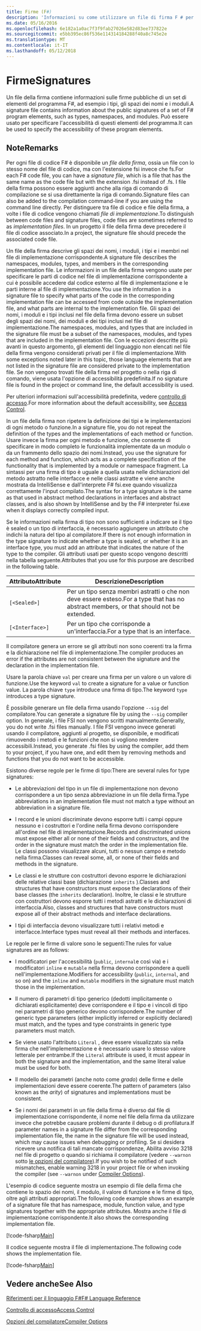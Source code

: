 ```yaml
---
title: Firme (F#)
description: 'Informazioni su come utilizzare un file di firma F # per contenere le informazioni sulle firme pubbliche di un set di F # elementi di programma, ad esempio moduli, tipi e spazi dei nomi.'
ms.date: 05/16/2016
ms.openlocfilehash: 6e182a1a0ac7f3f9fab27026e582d83ee737822e
ms.sourcegitcommit: e5bb395ec86f536e114314184288f40a8c745e2e
ms.translationtype: MT
ms.contentlocale: it-IT
ms.lasthandoff: 05/12/2018
---
```

# <a name="signatures"></a><span data-ttu-id="99865-103">Firme</span><span class="sxs-lookup"><span data-stu-id="99865-103">Signatures</span></span>

<span data-ttu-id="99865-104">Un file della firma contiene informazioni sulle firme pubbliche di un set di elementi del programma F#, ad esempio i tipi, gli spazi dei nomi e i moduli.</span><span class="sxs-lookup"><span data-stu-id="99865-104">A signature file contains information about the public signatures of a set of F# program elements, such as types, namespaces, and modules.</span></span> <span data-ttu-id="99865-105">Può essere usato per specificare l'accessibilità di questi elementi del programma.</span><span class="sxs-lookup"><span data-stu-id="99865-105">It can be used to specify the accessibility of these program elements.</span></span>


## <a name="remarks"></a><span data-ttu-id="99865-106">Note</span><span class="sxs-lookup"><span data-stu-id="99865-106">Remarks</span></span>
<span data-ttu-id="99865-107">Per ogni file di codice F# è disponibile un *file della firma*, ossia un file con lo stesso nome del file di codice, ma con l'estensione fsi invece che fs.</span><span class="sxs-lookup"><span data-stu-id="99865-107">For each F# code file, you can have a *signature file*, which is a file that has the same name as the code file but with the extension .fsi instead of .fs.</span></span> <span data-ttu-id="99865-108">I file della firma possono essere aggiunti anche alla riga di comando di compilazione se si usa direttamente la riga di comando.</span><span class="sxs-lookup"><span data-stu-id="99865-108">Signature files can also be added to the compilation command-line if you are using the command line directly.</span></span> <span data-ttu-id="99865-109">Per distinguere tra file di codice e file della firma, a volte i file di codice vengono chiamati *file di implementazione*.</span><span class="sxs-lookup"><span data-stu-id="99865-109">To distinguish between code files and signature files, code files are sometimes referred to as *implementation files*.</span></span> <span data-ttu-id="99865-110">In un progetto il file della firma deve precedere il file di codice associato.</span><span class="sxs-lookup"><span data-stu-id="99865-110">In a project, the signature file should precede the associated code file.</span></span>

<span data-ttu-id="99865-111">Un file della firma descrive gli spazi dei nomi, i moduli, i tipi e i membri nel file di implementazione corrispondente.</span><span class="sxs-lookup"><span data-stu-id="99865-111">A signature file describes the namespaces, modules, types, and members in the corresponding implementation file.</span></span> <span data-ttu-id="99865-112">Le informazioni in un file della firma vengono usate per specificare le parti di codice nel file di implementazione corrispondente a cui è possibile accedere dal codice esterno al file di implementazione e le parti interne al file di implementazione.</span><span class="sxs-lookup"><span data-stu-id="99865-112">You use the information in a signature file to specify what parts of the code in the corresponding implementation file can be accessed from code outside the implementation file, and what parts are internal to the implementation file.</span></span> <span data-ttu-id="99865-113">Gli spazi dei nomi, i moduli e i tipi inclusi nel file della firma devono essere un subset degli spazi dei nomi, dei moduli e dei tipi inclusi nel file di implementazione.</span><span class="sxs-lookup"><span data-stu-id="99865-113">The namespaces, modules, and types that are included in the signature file must be a subset of the namespaces, modules, and types that are included in the implementation file.</span></span> <span data-ttu-id="99865-114">Con le eccezioni descritte più avanti in questo argomento, gli elementi del linguaggio non elencati nel file della firma vengono considerati privati per il file di implementazione.</span><span class="sxs-lookup"><span data-stu-id="99865-114">With some exceptions noted later in this topic, those language elements that are not listed in the signature file are considered private to the implementation file.</span></span> <span data-ttu-id="99865-115">Se non vengono trovati file della firma nel progetto o nella riga di comando, viene usata l'opzione di accessibilità predefinita.</span><span class="sxs-lookup"><span data-stu-id="99865-115">If no signature file is found in the project or command line, the default accessibility is used.</span></span>

<span data-ttu-id="99865-116">Per ulteriori informazioni sull'accessibilità predefinita, vedere [controllo di accesso](access-control.md).</span><span class="sxs-lookup"><span data-stu-id="99865-116">For more information about the default accessibility, see [Access Control](access-control.md).</span></span>

<span data-ttu-id="99865-117">In un file della firma non ripetere la definizione dei tipi e le implementazioni di ogni metodo o funzione.</span><span class="sxs-lookup"><span data-stu-id="99865-117">In a signature file, you do not repeat the definition of the types and the implementations of each method or function.</span></span> <span data-ttu-id="99865-118">Usare invece la firma per ogni metodo e funzione, che consente di specificare in modo completo le funzionalità implementate da un modulo o da un frammento dello spazio dei nomi.</span><span class="sxs-lookup"><span data-stu-id="99865-118">Instead, you use the signature for each method and function, which acts as a complete specification of the functionality that is implemented by a module or namespace fragment.</span></span> <span data-ttu-id="99865-119">La sintassi per una firma di tipo è uguale a quella usata nelle dichiarazioni del metodo astratto nelle interfacce e nelle classi astratte e viene anche mostrata da IntelliSense e dall'interprete F# fsi.exe quando visualizza correttamente l'input compilato.</span><span class="sxs-lookup"><span data-stu-id="99865-119">The syntax for a type signature is the same as that used in abstract method declarations in interfaces and abstract classes, and is also shown by IntelliSense and by the F# interpreter fsi.exe when it displays correctly compiled input.</span></span>

<span data-ttu-id="99865-120">Se le informazioni nella firma di tipo non sono sufficienti a indicare se il tipo è sealed o un tipo di interfaccia, è necessario aggiungere un attributo che indichi la natura del tipo al compilatore.</span><span class="sxs-lookup"><span data-stu-id="99865-120">If there is not enough information in the type signature to indicate whether a type is sealed, or whether it is an interface type, you must add an attribute that indicates the nature of the type to the compiler.</span></span> <span data-ttu-id="99865-121">Gli attributi usati per questo scopo vengono descritti nella tabella seguente.</span><span class="sxs-lookup"><span data-stu-id="99865-121">Attributes that you use for this purpose are described in the following table.</span></span>



|<span data-ttu-id="99865-122">Attributo</span><span class="sxs-lookup"><span data-stu-id="99865-122">Attribute</span></span>|<span data-ttu-id="99865-123">Descrizione</span><span class="sxs-lookup"><span data-stu-id="99865-123">Description</span></span>|
|---------|-----------|
|`[<Sealed>]`|<span data-ttu-id="99865-124">Per un tipo senza membri astratti o che non deve essere esteso.</span><span class="sxs-lookup"><span data-stu-id="99865-124">For a type that has no abstract members, or that should not be extended.</span></span>|
|`[<Interface>]`|<span data-ttu-id="99865-125">Per un tipo che corrisponde a un'interfaccia.</span><span class="sxs-lookup"><span data-stu-id="99865-125">For a type that is an interface.</span></span>|
<span data-ttu-id="99865-126">Il compilatore genera un errore se gli attributi non sono coerenti tra la firma e la dichiarazione nel file di implementazione.</span><span class="sxs-lookup"><span data-stu-id="99865-126">The compiler produces an error if the attributes are not consistent between the signature and the declaration in the implementation file.</span></span>

<span data-ttu-id="99865-127">Usare la parola chiave `val` per creare una firma per un valore o un valore di funzione.</span><span class="sxs-lookup"><span data-stu-id="99865-127">Use the keyword `val` to create a signature for a value or function value.</span></span> <span data-ttu-id="99865-128">La parola chiave `type` introduce una firma di tipo.</span><span class="sxs-lookup"><span data-stu-id="99865-128">The keyword `type` introduces a type signature.</span></span>

<span data-ttu-id="99865-129">È possibile generare un file della firma usando l'opzione `--sig` del compilatore.</span><span class="sxs-lookup"><span data-stu-id="99865-129">You can generate a signature file by using the `--sig` compiler option.</span></span> <span data-ttu-id="99865-130">In generale, i file FSI non vengono scritti manualmente.</span><span class="sxs-lookup"><span data-stu-id="99865-130">Generally, you do not write .fsi files manually.</span></span> <span data-ttu-id="99865-131">I file FSI vengono invece generati usando il compilatore, aggiunti al progetto, se disponibile, e modificati rimuovendo i metodi e le funzioni che non si vogliono rendere accessibili.</span><span class="sxs-lookup"><span data-stu-id="99865-131">Instead, you generate .fsi files by using the compiler, add them to your project, if you have one, and edit them by removing methods and functions that you do not want to be accessible.</span></span>

<span data-ttu-id="99865-132">Esistono diverse regole per le firme di tipo:</span><span class="sxs-lookup"><span data-stu-id="99865-132">There are several rules for type signatures:</span></span>


- <span data-ttu-id="99865-133">Le abbreviazioni del tipo in un file di implementazione non devono corrispondere a un tipo senza abbreviazione in un file della firma.</span><span class="sxs-lookup"><span data-stu-id="99865-133">Type abbreviations in an implementation file must not match a type without an abbreviation in a signature file.</span></span>


- <span data-ttu-id="99865-134">I record e le unioni discriminate devono esporre tutti i campi oppure nessuno e i costruttori e l'ordine nella firma devono corrispondere all'ordine nel file di implementazione.</span><span class="sxs-lookup"><span data-stu-id="99865-134">Records and discriminated unions must expose either all or none of their fields and constructors, and the order in the signature must match the order in the implementation file.</span></span> <span data-ttu-id="99865-135">Le classi possono visualizzare alcuni, tutti o nessun campo e metodo nella firma.</span><span class="sxs-lookup"><span data-stu-id="99865-135">Classes can reveal some, all, or none of their fields and methods in the signature.</span></span>


- <span data-ttu-id="99865-136">Le classi e le strutture con costruttori devono esporre le dichiarazioni delle relative classi base (dichiarazione `inherits` ).</span><span class="sxs-lookup"><span data-stu-id="99865-136">Classes and structures that have constructors must expose the declarations of their base classes (the `inherits` declaration).</span></span> <span data-ttu-id="99865-137">Inoltre, le classi e le strutture con costruttori devono esporre tutti i metodi astratti e le dichiarazioni di interfaccia.</span><span class="sxs-lookup"><span data-stu-id="99865-137">Also, classes and structures that have constructors must expose all of their abstract methods and interface declarations.</span></span>


- <span data-ttu-id="99865-138">I tipi di interfaccia devono visualizzare tutti i relativi metodi e interfacce.</span><span class="sxs-lookup"><span data-stu-id="99865-138">Interface types must reveal all their methods and interfaces.</span></span>


<span data-ttu-id="99865-139">Le regole per le firme di valore sono le seguenti:</span><span class="sxs-lookup"><span data-stu-id="99865-139">The rules for value signatures are as follows:</span></span>


- <span data-ttu-id="99865-140">I modificatori per l'accessibilità (`public`, `internal`e così via) e i modificatori `inline` e `mutable` nella firma devono corrispondere a quelli nell'implementazione.</span><span class="sxs-lookup"><span data-stu-id="99865-140">Modifiers for accessibility (`public`, `internal`, and so on) and the `inline` and `mutable` modifiers in the signature must match those in the implementation.</span></span>


- <span data-ttu-id="99865-141">Il numero di parametri di tipo generico (dedotti implicitamente o dichiarati esplicitamente) deve corrispondere e il tipo e i vincoli di tipo nei parametri di tipo generico devono corrispondere.</span><span class="sxs-lookup"><span data-stu-id="99865-141">The number of generic type parameters (either implicitly inferred or explicitly declared) must match, and the types and type constraints in generic type parameters must match.</span></span>


- <span data-ttu-id="99865-142">Se viene usato l'attributo `Literal` , deve essere visualizzato sia nella firma che nell'implementazione e è necessario usare lo stesso valore letterale per entrambe.</span><span class="sxs-lookup"><span data-stu-id="99865-142">If the `Literal` attribute is used, it must appear in both the signature and the implementation, and the same literal value must be used for both.</span></span>


- <span data-ttu-id="99865-143">Il modello dei parametri (anche noto come *grado*) delle firme e delle implementazioni deve essere coerente.</span><span class="sxs-lookup"><span data-stu-id="99865-143">The pattern of parameters (also known as the *arity*) of signatures and implementations must be consistent.</span></span>


- <span data-ttu-id="99865-144">Se i nomi dei parametri in un file della firma è diverso dal file di implementazione corrispondente, il nome nel file della firma da utilizzare invece che potrebbe causare problemi durante il debug o di profilatura.</span><span class="sxs-lookup"><span data-stu-id="99865-144">If parameter names in a signature file differ from the corresponding implementation file, the name in the signature file will be used instead, which may cause issues when debugging or profiling.</span></span> <span data-ttu-id="99865-145">Se si desidera ricevere una notifica di tali mancate corrispondenze, Abilita avviso 3218 nel file di progetto o quando si richiama il compilatore (vedere `--warnon` sotto [le opzioni del compilatore](compiler-options.md)).</span><span class="sxs-lookup"><span data-stu-id="99865-145">If you wish to be notified of such mismatches, enable warning 3218 in your project file or when invoking the compiler (see `--warnon` under [Compiler Options](compiler-options.md)).</span></span>


<span data-ttu-id="99865-146">L'esempio di codice seguente mostra un esempio di file della firma che contiene lo spazio dei nomi, il modulo, il valore di funzione e le firme di tipo, oltre agli attributi appropriati.</span><span class="sxs-lookup"><span data-stu-id="99865-146">The following code example shows an example of a signature file that has namespace, module, function value, and type signatures together with the appropriate attributes.</span></span> <span data-ttu-id="99865-147">Mostra anche il file di implementazione corrispondente.</span><span class="sxs-lookup"><span data-stu-id="99865-147">It also shows the corresponding implementation file.</span></span>

[!code-fsharp[Main](../../../samples/snippets/fsharp/fssignatures/snippet9002.fs)]

<span data-ttu-id="99865-148">Il codice seguente mostra il file di implementazione.</span><span class="sxs-lookup"><span data-stu-id="99865-148">The following code shows the implementation file.</span></span>

[!code-fsharp[Main](../../../samples/snippets/fsharp/fssignatures/snippet9001.fs)]
    
## <a name="see-also"></a><span data-ttu-id="99865-149">Vedere anche</span><span class="sxs-lookup"><span data-stu-id="99865-149">See Also</span></span>
[<span data-ttu-id="99865-150">Riferimenti per il linguaggio F#</span><span class="sxs-lookup"><span data-stu-id="99865-150">F# Language Reference</span></span>](index.md)

[<span data-ttu-id="99865-151">Controllo di accesso</span><span class="sxs-lookup"><span data-stu-id="99865-151">Access Control</span></span>](access-control.md)

[<span data-ttu-id="99865-152">Opzioni del compilatore</span><span class="sxs-lookup"><span data-stu-id="99865-152">Compiler Options</span></span>](compiler-options.md)
